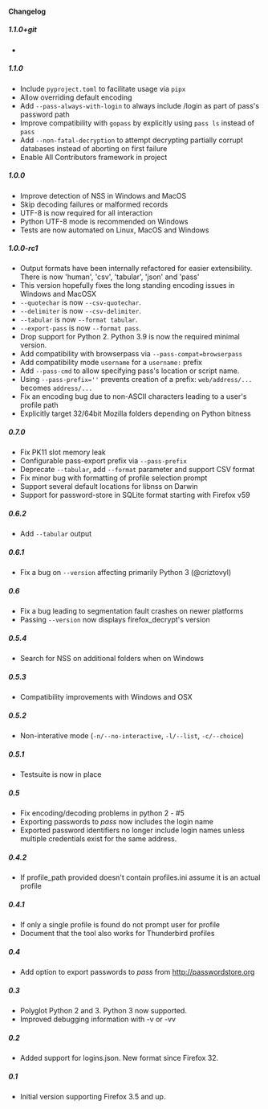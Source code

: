 #### Changelog

##### 1.1.0+git
- 

##### 1.1.0
- Include `pyproject.toml` to facilitate usage via `pipx`
- Allow overriding default encoding
- Add `--pass-always-with-login` to always include /login as part of pass's password path
- Improve compatibility with `gopass` by explicitly using `pass ls` instead of `pass`
- Add `--non-fatal-decryption` to attempt decrypting partially corrupt databases instead of aborting on first failure
- Enable All Contributors framework in project

##### 1.0.0
- Improve detection of NSS in Windows and MacOS
- Skip decoding failures or malformed records
- UTF-8 is now required for all interaction
- Python UTF-8 mode is recommended on Windows
- Tests are now automated on Linux, MacOS and Windows

##### 1.0.0-rc1
- Output formats have been internally refactored for easier extensibility.
  There is now 'human', 'csv', 'tabular', 'json' and 'pass'
- This version hopefully fixes the long standing encoding issues in Windows and MacOSX
- `--quotechar` is now `--csv-quotechar`.
- `--delimiter` is now `--csv-delimiter`.
- `--tabular` is now `--format tabular`.
- `--export-pass` is now `--format pass`.
- Drop support for Python 2. Python 3.9 is now the required minimal version.
- Add compatibility with browserpass via `--pass-compat=browserpass`
- Add compatibility mode `username` for a `username:` prefix
- Add `--pass-cmd` to allow specifying pass's location or script name.
- Using `--pass-prefix=''` prevents creation of a prefix: `web/address/...` becomes `address/...`
- Fix an encoding bug due to non-ASCII characters leading to a user's profile path
- Explicitly target 32/64bit Mozilla folders depending on Python bitness

##### 0.7.0
- Fix PK11 slot memory leak
- Configurable pass-export prefix via `--pass-prefix`
- Deprecate `--tabular`, add `--format` parameter and support CSV format
- Fix minor bug with formatting of profile selection prompt
- Support several default locations for libnss on Darwin
- Support for password-store in SQLite format starting with Firefox v59

##### 0.6.2
- Add `--tabular` output

##### 0.6.1
- Fix a bug on `--version` affecting primarily Python 3 (@criztovyl)

##### 0.6
- Fix a bug leading to segmentation fault crashes on newer platforms
- Passing `--version` now displays firefox\_decrypt's version

##### 0.5.4
- Search for NSS on additional folders when on Windows

##### 0.5.3
- Compatibility improvements with Windows and OSX

##### 0.5.2
- Non-interative mode (`-n/--no-interactive`, `-l/--list`, `-c/--choice`)

##### 0.5.1
- Testsuite is now in place

##### 0.5
- Fix encoding/decoding problems in python 2 - #5
- Exporting passwords to *pass* now includes the login name
- Exported password identifiers no longer include login names unless multiple
  credentials exist for the same address.

##### 0.4.2
- If profile\_path provided doesn't contain profiles.ini assume it is an actual profile

##### 0.4.1
- If only a single profile is found do not prompt user for profile
- Document that the tool also works for Thunderbird profiles

##### 0.4
- Add option to export passwords to *pass* from http://passwordstore.org

##### 0.3
- Polyglot Python 2 and 3. Python 3 now supported.
- Improved debugging information with -v or -vv

##### 0.2
- Added support for logins.json. New format since Firefox 32.

##### 0.1
- Initial version supporting Firefox 3.5 and up.
